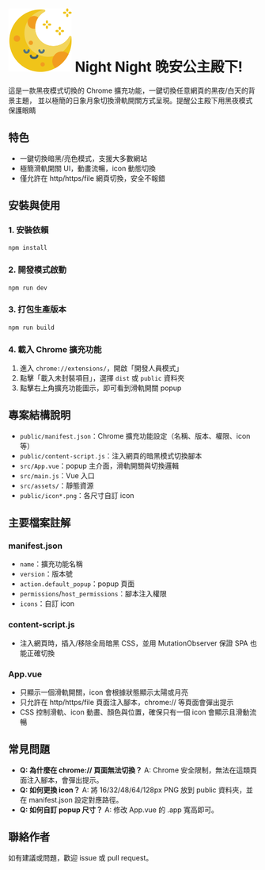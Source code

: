 # ![主畫面](public/icon128.png) Night Night 晚安公主殿下!

這是一款黑夜模式切換的 Chrome 擴充功能，一鍵切換任意網頁的黑夜/白天的背景主題，
並以極簡的日象月象切換滑軌開關方式呈現。提醒公主殿下用黑夜模式保護眼睛

## 特色
- 一鍵切換暗黑/亮色模式，支援大多數網站
- 極簡滑軌開關 UI，動畫流暢，icon 動態切換
- 僅允許在 http/https/file 網頁切換，安全不報錯

## 安裝與使用

### 1. 安裝依賴
```sh
npm install
```

### 2. 開發模式啟動
```sh
npm run dev
```

### 3. 打包生產版本
```sh
npm run build
```

### 4. 載入 Chrome 擴充功能
1. 進入 `chrome://extensions/`，開啟「開發人員模式」
2. 點擊「載入未封裝項目」，選擇 `dist` 或 `public` 資料夾
3. 點擊右上角擴充功能圖示，即可看到滑軌開關 popup

## 專案結構說明

- `public/manifest.json`：Chrome 擴充功能設定（名稱、版本、權限、icon 等）
- `public/content-script.js`：注入網頁的暗黑模式切換腳本
- `src/App.vue`：popup 主介面，滑軌開關與切換邏輯
- `src/main.js`：Vue 入口
- `src/assets/`：靜態資源
- `public/icon*.png`：各尺寸自訂 icon

## 主要檔案註解

### manifest.json
- `name`：擴充功能名稱
- `version`：版本號
- `action.default_popup`：popup 頁面
- `permissions`/`host_permissions`：腳本注入權限
- `icons`：自訂 icon

### content-script.js
- 注入網頁時，插入/移除全局暗黑 CSS，並用 MutationObserver 保證 SPA 也能正確切換

### App.vue
- 只顯示一個滑軌開關，icon 會根據狀態顯示太陽或月亮
- 只允許在 http/https/file 頁面注入腳本，chrome:// 等頁面會彈出提示
- CSS 控制滑軌、icon 動畫、顏色與位置，確保只有一個 icon 會顯示且滑動流暢

## 常見問題

- **Q: 為什麼在 chrome:// 頁面無法切換？**
  A: Chrome 安全限制，無法在這類頁面注入腳本，會彈出提示。
- **Q: 如何更換 icon？**
  A: 將 16/32/48/64/128px PNG 放到 public 資料夾，並在 manifest.json 設定對應路徑。
- **Q: 如何自訂 popup 尺寸？**
  A: 修改 App.vue 的 .app 寬高即可。

## 聯絡作者
如有建議或問題，歡迎 issue 或 pull request。
